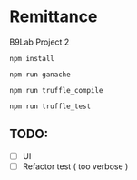 # Remittance
B9Lab Project 2

`npm install`

`npm run ganache`

`npm run truffle_compile`

`npm run truffle_test`

## TODO:

- [ ] UI
- [ ] Refactor test ( too verbose )

